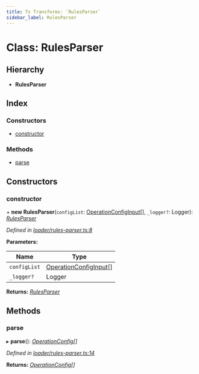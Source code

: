```yaml
---
title: Ts Transforms: `RulesParser`
sidebar_label: RulesParser
---
```


# Class: RulesParser

## Hierarchy

* **RulesParser**

## Index

### Constructors

* [constructor](rulesparser.md#constructor)

### Methods

* [parse](rulesparser.md#parse)

## Constructors

###  constructor

\+ **new RulesParser**(`configList`: [OperationConfigInput](../overview.md#operationconfiginput)[], `_logger?`: Logger): *[RulesParser](rulesparser.md)*

*Defined in [loader/rules-parser.ts:8](https://github.com/terascope/teraslice/blob/0ae31df4/packages/ts-transforms/src/loader/rules-parser.ts#L8)*

**Parameters:**

Name | Type |
------ | ------ |
`configList` | [OperationConfigInput](../overview.md#operationconfiginput)[] |
`_logger?` | Logger |

**Returns:** *[RulesParser](rulesparser.md)*

## Methods

###  parse

▸ **parse**(): *[OperationConfig](../overview.md#operationconfig)[]*

*Defined in [loader/rules-parser.ts:14](https://github.com/terascope/teraslice/blob/0ae31df4/packages/ts-transforms/src/loader/rules-parser.ts#L14)*

**Returns:** *[OperationConfig](../overview.md#operationconfig)[]*
